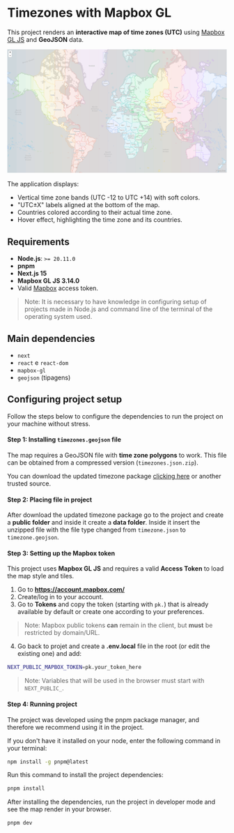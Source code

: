 # Timezones with Mapbox GL

This project renders an **interactive map of time zones (UTC)** using [Mapbox GL JS](https://docs.mapbox.com/mapbox-gl-js) and **GeoJSON** data.

![Application preview image](https://github.com/Marlinsk/timezone-map-with-next-mapbox-gl/blob/main/github/Screenshot%20from%202025-09-30%2023-06-08.png)

The application displays:

- Vertical time zone bands (UTC -12 to UTC +14) with soft colors.
- "UTC±X" labels aligned at the bottom of the map.
- Countries colored according to their actual time zone.
- Hover effect, highlighting the time zone and its countries.

## Requirements

- **Node.js**: `>= 20.11.0`  
- **pnpm**  
- **Next.js 15**  
- **Mapbox GL JS 3.14.0**  
- Valid [Mapbox](https://account.mapbox.com/) access token.

> Note: It is necessary to have knowledge in configuring setup of projects made in Node.js and command line of the terminal of the operating system used. 

## Main dependencies

- `next`  
- `react` e `react-dom`  
- `mapbox-gl`  
- `geojson` (tipagens)  

## Configuring project setup

Follow the steps below to configure the dependencies to run the project on your machine without stress.

#### Step 1: Installing `timezones.geojson` file

The map requires a GeoJSON file with **time zone polygons** to work. This file can be obtained from a compressed version (`timezones.json.zip`).

You can download the updated timezone package [clicking here](https://github.com/evansiroky/timezone-boundary-builder/releases) or another trusted source. 

#### Step 2: Placing file in project

After download the updated timezone package go to the project and create a **public folder** and inside it create a **data folder**. Inside it insert the unzipped file with the file type changed from `timezone.json` to `timezone.geojson`.

#### Step 3: Setting up the Mapbox token

This project uses **Mapbox GL JS** and requires a valid **Access Token** to load the map style and tiles.

1. Go to **https://account.mapbox.com/**
2. Create/log in to your account.
3. Go to **Tokens** and copy the token (starting with `pk.`) that is already available by default or create one according to your preferences.

> Note: Mapbox public tokens **can** remain in the client, but **must** be restricted by domain/URL.

4. Go back to projet and create a **.env.local** file in the root (or edit the existing one) and add:

```bash
NEXT_PUBLIC_MAPBOX_TOKEN=pk.your_token_here
```

> Note: Variables that will be used in the browser must start with `NEXT_PUBLIC_`.

#### Step 4: Running project

The project was developed using the pnpm package manager, and therefore we recommend using it in the project.

If you don't have it installed on your node, enter the following command in your terminal:

```bash
npm install -g pnpm@latest
```

Run this command to install the project dependencies:

```bash
pnpm install
```

After installing the dependencies, run the project in developer mode and see the map render in your browser.

```bash
pnpm dev
```
